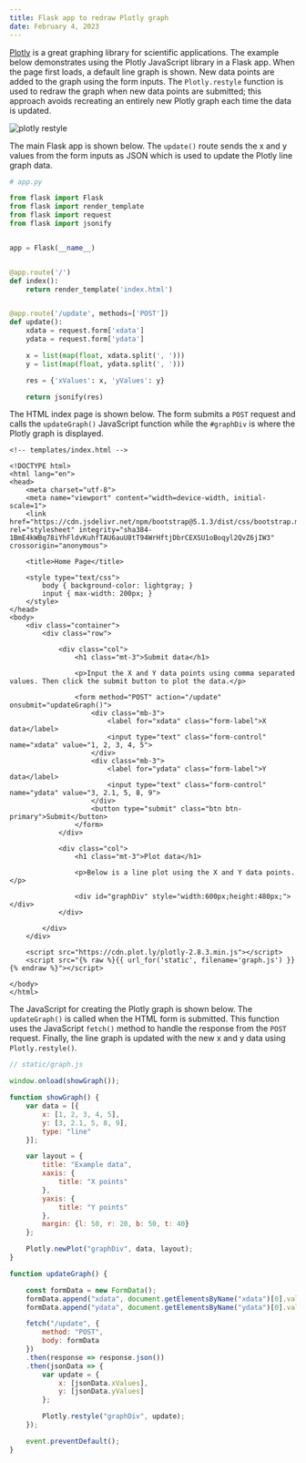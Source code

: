 ```yaml
---
title: Flask app to redraw Plotly graph
date: February 4, 2023
---
```


[Plotly](https://plotly.com) is a great graphing library for scientific applications. The example below demonstrates using the Plotly JavaScript library in a Flask app. When the page first loads, a default line graph is shown. New data points are added to the graph using the form inputs. The `Plotly.restyle` function is used to redraw the graph when new data points are submitted; this approach avoids recreating an entirely new Plotly graph each time the data is updated.

<p><img src="../img/flask-plotly-restyle.png" style="max-width:100%;" alt="plotly restyle"></p>

The main Flask app is shown below. The `update()` route sends the x and y values from the form inputs as JSON which is used to update the Plotly line graph data.

```python
# app.py

from flask import Flask
from flask import render_template
from flask import request
from flask import jsonify


app = Flask(__name__)


@app.route('/')
def index():
    return render_template('index.html')


@app.route('/update', methods=['POST'])
def update():
    xdata = request.form['xdata']
    ydata = request.form['ydata']

    x = list(map(float, xdata.split(', ')))
    y = list(map(float, ydata.split(', ')))

    res = {'xValues': x, 'yValues': y}

    return jsonify(res)
```

The HTML index page is shown below. The form submits a `POST` request and calls the `updateGraph()` JavaScript function while the `#graphDiv` is where the Plotly graph is displayed.

``` { .html .pre1000 }
<!-- templates/index.html -->

<!DOCTYPE html>
<html lang="en">
<head>
    <meta charset="utf-8">
    <meta name="viewport" content="width=device-width, initial-scale=1">
    <link href="https://cdn.jsdelivr.net/npm/bootstrap@5.1.3/dist/css/bootstrap.min.css" rel="stylesheet" integrity="sha384-1BmE4kWBq78iYhFldvKuhfTAU6auU8tT94WrHftjDbrCEXSU1oBoqyl2QvZ6jIW3" crossorigin="anonymous">

    <title>Home Page</title>

    <style type="text/css">
        body { background-color: lightgray; }
        input { max-width: 200px; }
    </style>
</head>
<body>
    <div class="container">
        <div class="row">

            <div class="col">
                <h1 class="mt-3">Submit data</h1>

                <p>Input the X and Y data points using comma separated values. Then click the submit button to plot the data.</p>

                <form method="POST" action="/update" onsubmit="updateGraph()">
                    <div class="mb-3">
                        <label for="xdata" class="form-label">X data</label>
                        <input type="text" class="form-control" name="xdata" value="1, 2, 3, 4, 5">
                    </div>
                    <div class="mb-3">
                        <label for="ydata" class="form-label">Y data</label>
                        <input type="text" class="form-control" name="ydata" value="3, 2.1, 5, 8, 9">
                    </div>
                    <button type="submit" class="btn btn-primary">Submit</button>
                </form>
            </div>

            <div class="col">
                <h1 class="mt-3">Plot data</h1>

                <p>Below is a line plot using the X and Y data points.</p>

                <div id="graphDiv" style="width:600px;height:480px;"></div>
            </div>

        </div>
    </div>

    <script src="https://cdn.plot.ly/plotly-2.8.3.min.js"></script>
    <script src="{% raw %}{{ url_for('static', filename='graph.js') }}{% endraw %}"></script>

</body>
</html>
```

The JavaScript for creating the Plotly graph is shown below. The `updateGraph()` is called when the HTML form is submitted. This function uses the JavaScript `fetch()` method to handle the response from the `POST` request. Finally, the line graph is updated with the new x and y data using `Plotly.restyle()`.

```javascript
// static/graph.js

window.onload(showGraph());

function showGraph() {
    var data = [{
        x: [1, 2, 3, 4, 5],
        y: [3, 2.1, 5, 8, 9],
        type: "line"
    }];

    var layout = {
        title: "Example data",
        xaxis: {
            title: "X points"
        },
        yaxis: {
            title: "Y points"
        },
        margin: {l: 50, r: 20, b: 50, t: 40}
    };

    Plotly.newPlot("graphDiv", data, layout);
}

function updateGraph() {

    const formData = new FormData();
    formData.append("xdata", document.getElementsByName("xdata")[0].value);
    formData.append("ydata", document.getElementsByName("ydata")[0].value);

    fetch("/update", {
        method: "POST",
        body: formData
    })
    .then(response => response.json())
    .then(jsonData => {
        var update = {
            x: [jsonData.xValues],
            y: [jsonData.yValues]
        };

        Plotly.restyle("graphDiv", update);
    });

    event.preventDefault();
}
```
